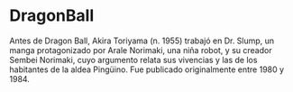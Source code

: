 # DragonBall
Antes de Dragon Ball, Akira Toriyama (n. 1955) trabajó en Dr. Slump, un manga protagonizado por Arale Norimaki, una niña robot, y su creador Sembei Norimaki, cuyo argumento relata sus vivencias y las de los habitantes de la aldea Pingüino. Fue publicado originalmente entre 1980 y 1984.
